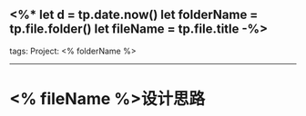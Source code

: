 <%*
let d = tp.date.now()
let folderName = tp.file.folder()
let fileName = tp.file.title
-%>
---
tags:
Project: <% folderName %>

---

# <% fileName %>设计思路
